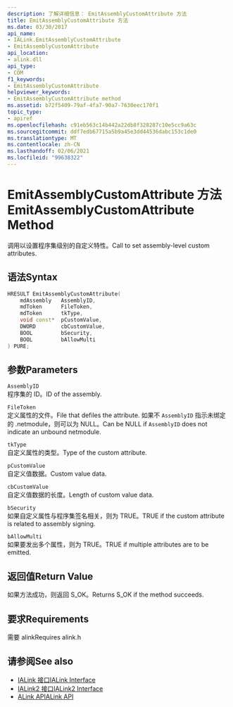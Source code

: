 ```yaml
---
description: 了解详细信息： EmitAssemblyCustomAttribute 方法
title: EmitAssemblyCustomAttribute 方法
ms.date: 03/30/2017
api_name:
- IALink.EmitAssemblyCustomAttribute
- EmitAssemblyCustomAttribute
api_location:
- alink.dll
api_type:
- COM
f1_keywords:
- EmitAssemblyCustomAttribute
helpviewer_keywords:
- EmitAssemblyCustomAttribute method
ms.assetid: b72f5409-79af-4fa7-90a7-7630eec170f1
topic_type:
- apiref
ms.openlocfilehash: c91eb563c14b442a22db8f328287c10e5cc9a63c
ms.sourcegitcommit: ddf7edb67715a5b9a45e3dd44536dabc153c1de0
ms.translationtype: MT
ms.contentlocale: zh-CN
ms.lasthandoff: 02/06/2021
ms.locfileid: "99638322"
---
```

# <a name="emitassemblycustomattribute-method"></a><span data-ttu-id="ab599-103">EmitAssemblyCustomAttribute 方法</span><span class="sxs-lookup"><span data-stu-id="ab599-103">EmitAssemblyCustomAttribute Method</span></span>

<span data-ttu-id="ab599-104">调用以设置程序集级别的自定义特性。</span><span class="sxs-lookup"><span data-stu-id="ab599-104">Call to set assembly-level custom attributes.</span></span>  
  
## <a name="syntax"></a><span data-ttu-id="ab599-105">语法</span><span class="sxs-lookup"><span data-stu-id="ab599-105">Syntax</span></span>  
  
```cpp  
HRESULT EmitAssemblyCustomAttribute(  
    mdAssembly   AssemblyID,  
    mdToken      FileToken,  
    mdToken      tkType,  
    void const*  pCustomValue,  
    DWORD        cbCustomValue,  
    BOOL         bSecurity,  
    BOOL         bAllowMulti  
) PURE;  
```  
  
## <a name="parameters"></a><span data-ttu-id="ab599-106">参数</span><span class="sxs-lookup"><span data-stu-id="ab599-106">Parameters</span></span>  

 `AssemblyID`  
 <span data-ttu-id="ab599-107">程序集的 ID。</span><span class="sxs-lookup"><span data-stu-id="ab599-107">ID of the assembly.</span></span>  
  
 `FileToken`  
 <span data-ttu-id="ab599-108">定义属性的文件。</span><span class="sxs-lookup"><span data-stu-id="ab599-108">File that defiles the attribute.</span></span> <span data-ttu-id="ab599-109">如果不 `AssemblyID` 指示未绑定的 .netmodule，则可以为 NULL。</span><span class="sxs-lookup"><span data-stu-id="ab599-109">Can be NULL if `AssemblyID` does not indicate an unbound netmodule.</span></span>  
  
 `tkType`  
 <span data-ttu-id="ab599-110">自定义属性的类型。</span><span class="sxs-lookup"><span data-stu-id="ab599-110">Type of the custom attribute.</span></span>  
  
 `pCustomValue`  
 <span data-ttu-id="ab599-111">自定义值数据。</span><span class="sxs-lookup"><span data-stu-id="ab599-111">Custom value data.</span></span>  
  
 `cbCustomValue`  
 <span data-ttu-id="ab599-112">自定义值数据的长度。</span><span class="sxs-lookup"><span data-stu-id="ab599-112">Length of custom value data.</span></span>  
  
 `bSecurity`  
 <span data-ttu-id="ab599-113">如果自定义属性与程序集签名相关，则为 TRUE。</span><span class="sxs-lookup"><span data-stu-id="ab599-113">TRUE if the custom attribute is related to assembly signing.</span></span>  
  
 `bAllowMulti`  
 <span data-ttu-id="ab599-114">如果要发出多个属性，则为 TRUE。</span><span class="sxs-lookup"><span data-stu-id="ab599-114">TRUE if multiple attributes are to be emitted.</span></span>  
  
## <a name="return-value"></a><span data-ttu-id="ab599-115">返回值</span><span class="sxs-lookup"><span data-stu-id="ab599-115">Return Value</span></span>  

 <span data-ttu-id="ab599-116">如果方法成功，则返回 S_OK。</span><span class="sxs-lookup"><span data-stu-id="ab599-116">Returns S_OK if the method succeeds.</span></span>  
  
## <a name="requirements"></a><span data-ttu-id="ab599-117">要求</span><span class="sxs-lookup"><span data-stu-id="ab599-117">Requirements</span></span>  

 <span data-ttu-id="ab599-118">需要 alink</span><span class="sxs-lookup"><span data-stu-id="ab599-118">Requires alink.h</span></span>  
  
## <a name="see-also"></a><span data-ttu-id="ab599-119">请参阅</span><span class="sxs-lookup"><span data-stu-id="ab599-119">See also</span></span>

- [<span data-ttu-id="ab599-120">IALink 接口</span><span class="sxs-lookup"><span data-stu-id="ab599-120">IALink Interface</span></span>](ialink-interface.md)
- [<span data-ttu-id="ab599-121">IALink2 接口</span><span class="sxs-lookup"><span data-stu-id="ab599-121">IALink2 Interface</span></span>](ialink2-interface.md)
- [<span data-ttu-id="ab599-122">ALink API</span><span class="sxs-lookup"><span data-stu-id="ab599-122">ALink API</span></span>](index.md)
